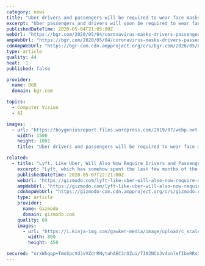 ```yaml
---
category: news
title: "Uber drivers and passengers will be required to wear face masks"
excerpt: "Uber passengers and drivers will soon be required to wear face masks before being allowed to pick up passengers. Uber is working on facial recognition technology capable of identifying when a"
publishedDateTime: 2020-05-04T21:05:00Z
webUrl: "https://bgr.com/2020/05/04/coronavirus-masks-drivers-passengers-requirement/"
ampWebUrl: "https://bgr.com/2020/05/04/coronavirus-masks-drivers-passengers-requirement/amp/"
cdnAmpWebUrl: "https://bgr-com.cdn.ampproject.org/c/s/bgr.com/2020/05/04/coronavirus-masks-drivers-passengers-requirement/amp/"
type: article
quality: 44
heat: -1
published: false

provider:
  name: BGR
  domain: bgr.com

topics:
  - Computer Vision
  - AI

images:
  - url: "https://boygeniusreport.files.wordpress.com/2019/07/webp.net-resizeimage-32.jpg?quality=98&#038;strip=all"
    width: 1500
    height: 1001
    title: "Uber drivers and passengers will be required to wear face masks"

related:
  - title: "Lyft, Like Uber, Will Also Now Require Drivers and Passengers Wear Face Coverings"
    excerpt: "Lyft, which has somehow spent the last few months of the coronavirus pandemic merely suggesting passengers and drivers wear face coverings, said on Thursday that it will soon make it a requirement."
    publishedDateTime: 2020-05-07T22:21:00Z
    webUrl: "https://gizmodo.com/lyft-like-uber-will-also-now-require-drivers-and-pass-1843324834"
    ampWebUrl: "https://gizmodo.com/lyft-like-uber-will-also-now-require-drivers-and-pass-1843324834/amp"
    cdnAmpWebUrl: "https://gizmodo-com.cdn.ampproject.org/c/s/gizmodo.com/lyft-like-uber-will-also-now-require-drivers-and-pass-1843324834/amp"
    type: article
    provider:
      name: Gizmodo
      domain: gizmodo.com
    quality: 69
    images:
      - url: "https://i.kinja-img.com/gawker-media/image/upload/c_scale,f_auto,fl_progressive,pg_1,q_80,w_800/uw2xuwlauikynzyh6drw.jpg"
        width: 800
        height: 450

secured: "orxWhqqp+TmoSpcVdJvVZdrRNytuhAEC3rOZui/7I92NCbJv4onlefIbeRRsXSiKMENDy08smEKGZs4MyXmzjZYPFAd5lejRbmwQgGuMjrf5QWKvPSUQL0MrOO9KxTARQso5mEFVPN3EwExYiFh04/jDvWGv2K3Z3n6fmGPZVbx4krS3+O9e/lofId7Dh74F8Xv4VXUubwGfhztV38RiO0JBtTn2cDUf05Proh/IpzW0Q9mn1AY1tms3YN9F+W2G4lfY6y40vCuSrUd2TrfmEfeZ2/LO7gWrVSHoU5sL/9rFIjt2W9qTVzhY1EYq4BMTZlRJjJMgXFlQWTpZF1MsKMF8l68gqmXpeWgA+ZhxfRNBaPaMVA/OQCt5cQcqEDUkTNCmdwz8CJZYagmnrSY7awQjeQeWckYcDj1iTRoUFnuML8UDqNaHirGlo9g3Z25nWczdAXajI2hWTRPC4vb1wylSAQ7IUkrV2qWDt/+m7uo=;i8vg7fFUDOm2GrpWKIyiqw=="
---
```


